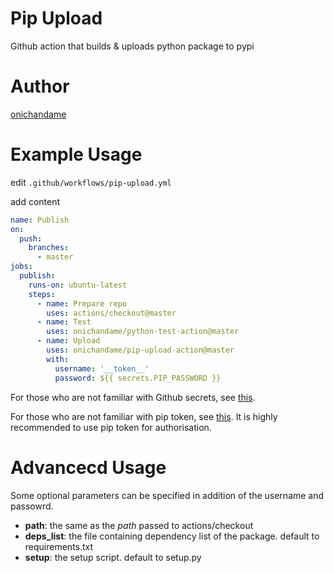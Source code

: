 # Pip Upload

Github action that builds &amp; uploads python package to pypi

# Author

[onichandame](https://github.com/onichandame)

# Example Usage

edit `.github/workflows/pip-upload.yml`

add content

```yaml
name: Publish
on:
  push:
    branches:
      - master
jobs:
  publish:
    runs-on: ubuntu-latest
    steps:
      - name: Prepare repo
        uses: actions/checkout@master
      - name: Test
        uses: onichandame/python-test-action@master
      - name: Upload
        uses: onichandame/pip-upload-action@master
        with:
          username: '__token__'
          password: ${{ secrets.PIP_PASSWORD }}
```

For those who are not familiar with Github secrets, see [this](https://help.github.com/en/actions/configuring-and-managing-workflows/creating-and-storing-encrypted-secrets#using-encrypted-secrets-in-a-workflow).

For those who are not familiar with pip token, see [this](https://pypi.org/help/#apitoken). It is highly recommended to use pip token for authorisation.

# Advancecd Usage

Some optional parameters can be specified in addition of the username and passowrd.

- **path**: the same as the *path* passed to actions/checkout
- **deps_list**: the file containing dependency list of the package. default to requirements.txt
- **setup**: the setup script. default to setup.py
